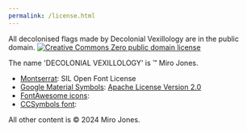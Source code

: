 ```yaml
---
permalink: /license.html
---
```

All decolonised flags made by Decolonial Vexillology are in the public domain.
[![Creative Commons Zero public domain license](https://decolonialvexillology.github.io/images/cc-zero.svg)](https://creativecommons.org/publicdomain/zero/1.0/)


The name 'DECOLONIAL VEXILLOLOGY' is &trade; Miro Jones.


- [Montserrat](https://fonts.google.com/specimen/Montserrat): SIL Open Font License
- [Google Material Symbols](https://fonts.google.com/icons): [Apache License Version 2.0](https://www.apache.org/licenses/LICENSE-2.0.html)
- [FontAwesome icons](https://fontawesome.com):
- [CCSymbols font]():


All other content is &copy; 2024 Miro Jones.
